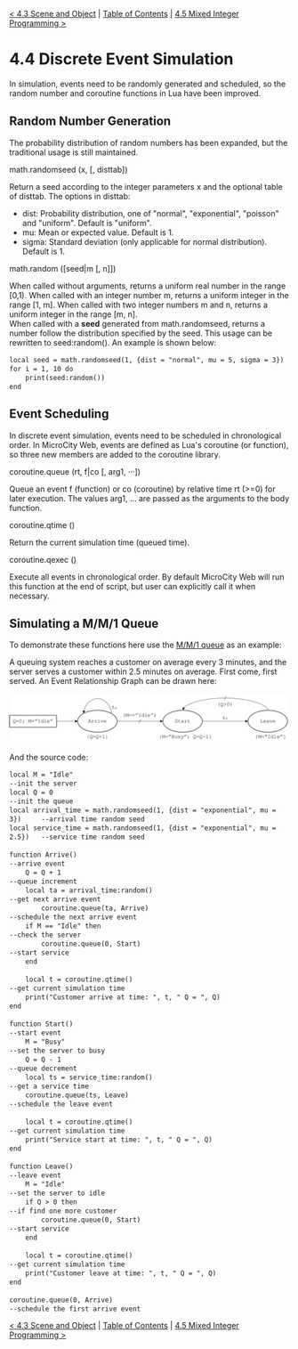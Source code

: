 [< 4.3 Scene and Object](4.3_scene_and_object.md) | [Table of Contents](readme.md) | [4.5 Mixed Integer Programming >](4.5_mixed_integer_programming.md)

# 4.4 Discrete Event Simulation
In simulation, events need to be randomly generated and scheduled, so the random number and coroutine functions in Lua have been improved.

## Random Number Generation
The probability distribution of random numbers has been expanded, but the traditional usage is still maintained.

<a id='math.randomseed'> math.randomseed (x, [, disttab]) </a>

Return a seed according to the integer parameters x and the optional table of disttab. The options in disttab:
- dist: Probability distribution, one of "normal", "exponential", "poisson" and "uniform". Default is "uniform".
- mu: Mean or expected value. Default is 1.
- sigma: Standard deviation (only applicable for normal distribution). Default is 1.

<a id='math.random'> math.random ([seed|m [, n]]) </a>

When called without arguments, returns a uniform real number in the range [0,1). When called with an integer number m, returns a uniform integer in the range [1, m]. When called with two integer numbers m and n, returns a uniform integer in the range [m, n].
<br>When called with a **seed** generated from math.randomseed, returns a number follow the distribution specified by the seed. This usage can be rewritten to seed:random(). An example is shown below:
```
local seed = math.randomseed(1, {dist = "normal", mu = 5, sigma = 3})
for i = 1, 10 do
    print(seed:random())
end
```

## Event Scheduling
In discrete event simulation, events need to be scheduled in chronological order. In MicroCity Web, events are defined as Lua's coroutine (or function), so three new members are added to the coroutine library.

<a id='coroutine.queue'> coroutine.queue (rt, f|co [, arg1, ···]) </a>

Queue an event f (function) or co (coroutine) by relative time rt (>=0) for later execution. The values arg1, ... are passed as the arguments to the body function. 

<a id='coroutine.qtime'> coroutine.qtime () </a>

Return the current simulation time (queued time).

<a id='coroutine.qexec'> coroutine.qexec () </a>

Execute all events in chronological order. By default MicroCity Web will run this function at the end of script, but user can explicitly call it when necessary.

## Simulating a M/M/1 Queue

To demonstrate these functions here use the <a href="https://en.wikipedia.org/wiki/M/M/1_queue" target="_blank">M/M/1 queue</a> as an example:

A queuing system reaches a customer on average every 3 minutes, and the server serves a customer within 2.5 minutes on average. First come, first served. An <a herf="https://en.wikipedia.org/wiki/Event_relationship_graph" target="_blank">Event Relationship Graph</a> can be drawn here:

![](./img/mm1.svg)

And the source code:

```
local M = "Idle"                                                            --init the server
local Q = 0                                                                 --init the queue
local arrival_time = math.randomseed(1, {dist = "exponential", mu = 3})     --arrival time random seed
local service_time = math.randomseed(1, {dist = "exponential", mu = 2.5})   --service time random seed

function Arrive()                                                           --arrive event
    Q = Q + 1                                                               --queue increment
    local ta = arrival_time:random()                                        --get next arrive event
        coroutine.queue(ta, Arrive)                                         --schedule the next arrive event
    if M == "Idle" then                                                     --check the server
        coroutine.queue(0, Start)                                           --start service
    end

    local t = coroutine.qtime()                                             --get current simulation time
    print("Customer arrive at time: ", t, " Q = ", Q)                       
end

function Start()                                                            --start event
    M = "Busy"                                                              --set the server to busy
    Q = Q - 1                                                               --queue decrement
    local ts = service_time:random()                                        --get a service time
    coroutine.queue(ts, Leave)                                              --schedule the leave event

    local t = coroutine.qtime()                                             --get current simulation time
    print("Service start at time: ", t, " Q = ", Q)
end

function Leave()                                                            --leave event
    M = "Idle"                                                              --set the server to idle
    if Q > 0 then                                                           --if find one more customer
        coroutine.queue(0, Start)                                           --start service
    end

    local t = coroutine.qtime()                                             --get current simulation time
    print("Customer leave at time: ", t, " Q = ", Q)    
end

coroutine.queue(0, Arrive)                                                  --schedule the first arrive event

```

[< 4.3 Scene and Object](4.3_scene_and_object.md) | [Table of Contents](readme.md) | [4.5 Mixed Integer Programming >](4.5_mixed_integer_programming.md)